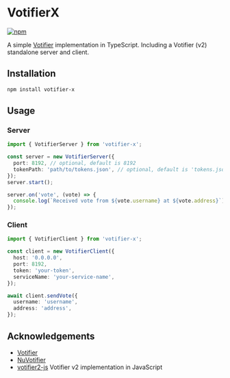 # VotifierX
[![npm](https://img.shields.io/npm/v/votifier-x)](https://www.npmjs.com/package/votifier-x)

A simple [Votifier]() implementation in TypeScript. Including a Votifier (v2) standalone server and client.

## Installation
```bash
npm install votifier-x
```

## Usage
### Server
```typescript
import { VotifierServer } from 'votifier-x';

const server = new VotifierServer({
  port: 8192, // optional, default is 8192
  tokenPath: 'path/to/tokens.json', // optional, default is 'tokens.json'
});
server.start();

server.on('vote', (vote) => {
  console.log(`Received vote from ${vote.username} at ${vote.address}`);
});
```

### Client
```typescript
import { VotifierClient } from 'votifier-x';

const client = new VotifierClient({
  host: '0.0.0.0',
  port: 8192,
  token: 'your-token',
  serviceName: 'your-service-name',
});

await client.sendVote({
  username: 'username',
  address: 'address',
});
```

## Acknowledgements
- [Votifier](https://github.com/vexsoftware/votifier)
- [NuVotifier](https://github.com/NuVotifier/NuVotifier)
- [votifier2-js](https://github.com/NuVotifier/votifier2-js) Votifier v2 implementation in JavaScript